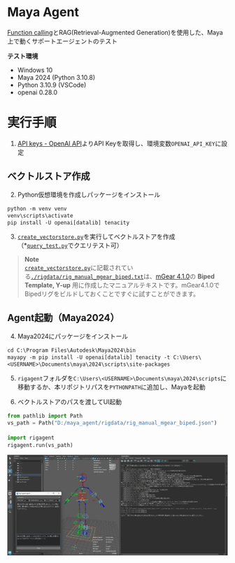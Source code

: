 # Maya Agent
[Function calling](https://openai.com/blog/function-calling-and-other-api-updates)とRAG(Retrieval-Augmented Generation)を使用した、Maya上で動くサポートエージェントのテスト

**テスト環境**
* Windows 10
* Maya 2024 (Python 3.10.8)
* Python 3.10.9 (VSCode)
* openai 0.28.0

# 実行手順
1. [API keys - OpenAI API](https://platform.openai.com/account/api-keys)よりAPI Keyを取得し、環境変数`OPENAI_API_KEY`に設定

## ベクトルストア作成

2. Python仮想環境を作成しパッケージをインストール
```
python -m venv venv
venv\scripts\activate
pip install -U openai[datalib] tenacity
```

3. [`create_vectorstore.py`](./create_vectorstore.py)を実行してベクトルストアを作成  
（*[`query_test.py`](./query_test.py)でクエリテスト可）

> **Note**  
> [`create_vectorstore.py`](./create_vectorstore.py)に記載されている[`./rigdata/rig_manual_mgear_biped.txt`](.rigdata/rig_manual_mgear_biped.txt)は、[mGear 4.1.0](https://github.com/mgear-dev/mgear4/releases/tag/4.1.0)の **Biped Template, Y-up** 用に作成したマニュアルテキストです。mGear4.1.0でBipedリグをビルドしておくことですぐに試すことができます。

## Agent起動（Maya2024）

4. Maya2024にパッケージをインストール
```
cd C:\Program Files\Autodesk\Maya2024\bin
mayapy -m pip install -U openai[datalib] tenacity -t C:\Users\<USERNAME>\Documents\maya\2024\scripts\site-packages
```

5. `rigagent`フォルダを`C:\Users\<USERNAME>\Documents\maya\2024\scripts`に移動するか、本リポジトリパスを`PYTHONPATH`に追加し、Mayaを起動

6. ベクトルストアのパスを渡してUI起動
```python
from pathlib import Path
vs_path = Path("D:/maya_agent/rigdata/rig_manual_mgear_biped.json")

import rigagent
rigagent.run(vs_path)
```

![rigagent_capture_01.png](./.images/rigagent_capture_01.png)